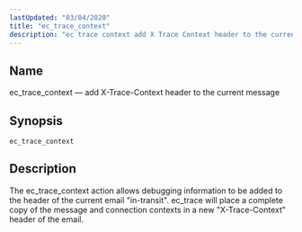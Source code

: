 ```yaml
---
lastUpdated: "03/04/2020"
title: "ec_trace_context"
description: "ec trace context add X Trace Context header to the current message ec trace context The ec trace context action allows debugging information to be added to the header of the current email in transit ec trace will place a complete copy of the message and connection contexts in a..."
---
```


<a name="sieve.ref.ec_trace_context"></a> 
## Name

ec_trace_context — add X-Trace-Context header to the current message

## Synopsis

`ec_trace_context`

<a name="idp30711920"></a> 
## Description

The ec_trace_context action allows debugging information to be added to the header of the current email "in-transit". ec_trace will place a complete copy of the message and connection contexts in a new "X-Trace-Context" header of the email.